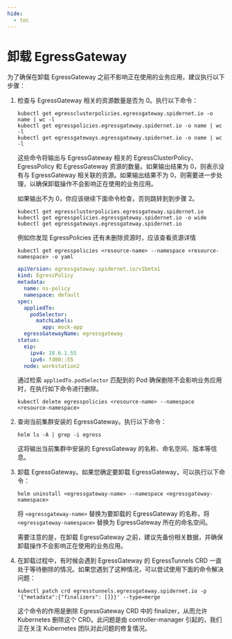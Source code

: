 ```yaml
---
hide:
  - toc
---
```


# 卸载 EgressGateway

为了确保在卸载 EgressGateway 之前不影响正在使用的业务应用，建议执行以下步骤：

1. 检查与 EgressGateway 相关的资源数量是否为 0。执行以下命令：

    ```shell
    kubectl get egressclusterpolicies.egressgateway.spidernet.io -o name | wc -l
    kubectl get egresspolicies.egressgateway.spidernet.io -o name | wc -l
    kubectl get egressgateways.egressgateway.spidernet.io -o name | wc -l
    ```
   
    这些命令将输出与 EgressGateway 相关的 EgressClusterPolicy、EgressPolicy 和 EgressGateway 资源的数量。如果输出结果为 0，则表示没有与 EgressGateway 相关联的资源。如果输出结果不为 0，则需要进一步处理，以确保卸载操作不会影响正在使用的业务应用。

    如果输出不为 0，你应该继续下面命令检查，否则跳转到到步骤 2。

    ```shell
    kubectl get egressclusterpolicies.egressgateway.spidernet.io
    kubectl get egresspolicies.egressgateway.spidernet.io -o wide
    kubectl get egressgateways.egressgateway.spidernet.io
    ```

    例如你发现 EgressPolicies 还有未删除资源时，应该查看资源详情

    ```shell
    kubectl get egresspolicies <resource-name> --namespace <resource-namespace> -o yaml
    ```

    ```yaml
    apiVersion: egressgateway.spidernet.io/v1beta1
    kind: EgressPolicy
    metadata:
      name: ns-policy
      namespace: default
    spec:
      appliedTo:
        podSelector:
          matchLabels:
            app: mock-app
      egressGatewayName: egressgateway
    status:
      eip:
        ipv4: 10.6.1.55
        ipv6: fd00::55
      node: workstation2
    ```

    通过检索 `appliedTo.podSelector` 匹配到的 Pod 确保删除不会影响业务应用时，在执行如下命令进行删除。

    ```shell
    kubectl delete egresspolicies <resource-name> --namespace <resource-namespace>
    ```
   
2. 查询当前集群安装的 EgressGateway。执行以下命令：

    ```shell
    helm ls -A | grep -i egress
    ```

    这将输出当前集群中安装的 EgressGateway 的名称、命名空间、版本等信息。

3. 卸载 EgressGateway。如果您确定要卸载 EgressGateway，可以执行以下命令：

    ```shell
    helm uninstall <egressgateway-name> --namespace <egressgateway-namespace>
    ```

    将 `<egressgateway-name>` 替换为要卸载的 EgressGateway 的名称，将 `<egressgateway-namespace>` 替换为 EgressGateway 所在的命名空间。

    需要注意的是，在卸载 EgressGateway 之前，建议先备份相关数据，并确保卸载操作不会影响正在使用的业务应用。

4. 在卸载过程中，有时候会遇到 EgressGateway 的 EgressTunnels CRD 一直处于等待删除的情况。如果您遇到了这种情况，可以尝试使用下面的命令解决问题：

    ```shell
    kubectl patch crd egresstunnels.egressgateway.spidernet.io -p '{"metadata":{"finalizers": []}}' --type=merge
    ```

    这个命令的作用是删除 EgressGateway CRD 中的 finalizer，从而允许 Kubernetes 删除这个 CRD。此问题是由 controller-manager 引起的，我们正在关注 Kubernetes 团队对此问题的修复情况。

